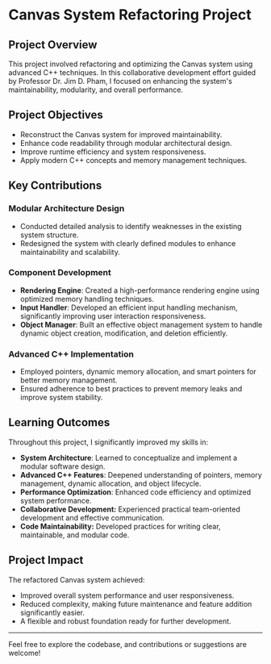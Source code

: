 # Canvas System Refactoring Project

## Project Overview

This project involved refactoring and optimizing the Canvas system using advanced C++ techniques. In this collaborative development effort guided by Professor Dr. Jim D. Pham, I focused on enhancing the system's maintainability, modularity, and overall performance.

## Project Objectives

- Reconstruct the Canvas system for improved maintainability.
- Enhance code readability through modular architectural design.
- Improve runtime efficiency and system responsiveness.
- Apply modern C++ concepts and memory management techniques.

## Key Contributions

### Modular Architecture Design
- Conducted detailed analysis to identify weaknesses in the existing system structure.
- Redesigned the system with clearly defined modules to enhance maintainability and scalability.

### Component Development
- **Rendering Engine**: Created a high-performance rendering engine using optimized memory handling techniques.
- **Input Handler**: Developed an efficient input handling mechanism, significantly improving user interaction responsiveness.
- **Object Manager**: Built an effective object management system to handle dynamic object creation, modification, and deletion efficiently.

### Advanced C++ Implementation
- Employed pointers, dynamic memory allocation, and smart pointers for better memory management.
- Ensured adherence to best practices to prevent memory leaks and improve system stability.

## Learning Outcomes

Throughout this project, I significantly improved my skills in:
- **System Architecture**: Learned to conceptualize and implement a modular software design.
- **Advanced C++ Features**: Deepened understanding of pointers, memory management, dynamic allocation, and object lifecycle.
- **Performance Optimization**: Enhanced code efficiency and optimized system performance.
- **Collaborative Development:** Experienced practical team-oriented development and effective communication.
- **Code Maintainability:** Developed practices for writing clear, maintainable, and modular code.

## Project Impact

The refactored Canvas system achieved:
- Improved overall system performance and user responsiveness.
- Reduced complexity, making future maintenance and feature addition significantly easier.
- A flexible and robust foundation ready for further development.

---

Feel free to explore the codebase, and contributions or suggestions are welcome!

